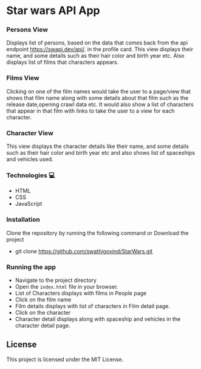 
# Star wars API App

### Persons View
Displays list of persons, based on the data that comes back from the api endpoint  https://swapi.dev/api/. in the profile card. This view displays their name, and some details such as their hair color and birth year etc. Also displays list of films that characters appears.

### Films View
Clicking on one of the film names would take the user to a page/view that shows that film name along with some details about that film such as the release date,opening crawl data etc. It would also show a list of characters that appear in that film with links to take the user to a view for each character.

### Character View
This view displays the character details like their name, and some details such as their hair color and birth year etc and also shows list of spaceships and vehicles used.

### Technologies 💻
* HTML
* CSS
* JavaScript

### Installation
Clone the repository by running the following command or Download the project
* git clone https://github.com/swathigovind/StarWars.git


### Running the app

* Navigate to the project directory 
* Open the `index.html` file in your browser.
* List of Characters displays with films in People page
* Click on the film name
* Film details displays with list of characters in Film detail page.
* Click on the character
* Character detail displays along with spaceship and vehicles in the character detail page.


## License
This project is licensed under the MIT License.
